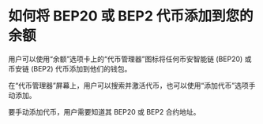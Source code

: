 # 如何将 BEP20 或 BEP2 代币添加到您的余额

用户可以使用“余额”选项卡上的“代币管理器”图标将任何币安智能链 (BEP20) 或币安链 (BEP2) 代币添加到他们的钱包。

在“代币管理器”屏幕上，用户可以搜索并激活代币，也可以使用“添加代币”选项手动添加。

要手动添加代币，用户需要知道其 BEP20 或 BEP2 合约地址。